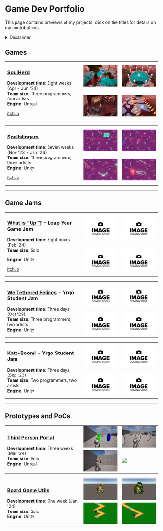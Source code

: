 # Game Dev Portfolio
This page contains previews of my projects, click on the titles for details on my contributions.


<details><summary>Disclaimer</summary>
I love writing code, unlike taking screenshots/videos and writing short stories about it (although I do enjoy discussing code, but I digress).

Because of that, this page is probably going to be under construction for a while longer.
</details>

## Games

<table>
  <tr>
  <td width="50%" rowspan="2">

### [SoulHerd](Games/SoulHerd#soulherd)
**Development time**: Eight weeks (Apr - Jun '24)  
**Team size**: Three programmers, four artists  
**Engine**: Unreal  

[itch.io](https://yrgo-game-creator.itch.io/soulherd)
      
  </td>
  <td width="25%" margin="0px" padding="0px"><img src="Images/SoulHerd/Preview0.jpg" /></td>
  <td width="25%" margin="0px" padding="0px"><img src="Images/SoulHerd/Preview1.jpg" /></td>
  </tr>
  <tr>
  <td width="25%"><img src="Images/SoulHerd/Preview2.png" /></td>
  <td width="25%"><img src="Images/SoulHerd/Preview3.jpg" /></td>
  </tr>
</table>

<table>
  <tr>
    <td width="50%" rowspan="2">

### [Spellslingers](Games/Spellslingers#spellslingers)
**Development time**: Seven weeks (Nov '23 - Jan '24)  
**Team size**: Three programmers, three artists  
**Engine**: Unity  

[itch.io](https://yrgo-game-creator.itch.io/spellslingers)
      
  </td>
  <td width="25%" margin="0px" padding="0px"><img src="Images/Spellslingers/Preview0.png" /></td>
  <td width="25%" margin="0px" padding="0px"><img src="Images/Spellslingers/Preview1.png" /></td>
  </tr>
  <tr>
  <td width="25%"><img src="Images/Spellslingers/Preview2.png" /></td>
  <td width="25%"><img src="Images/Spellslingers/Preview3.png" /></td>
  </tr>
</table>

---

## Game Jams

<table>
  <tr>
    <td width="50%" rowspan="2">

### [What is "Up"?](GameJams/WhatIsUp#what-is-up) - Leap Year Game Jam
**Development time**: Eight hours (Feb '24)  
**Team size**: Solo  

**Engine**: Unity  

[itch.io](https://nrdxn.itch.io/what-is-up)
      
  </td>
  <td width="25%" margin="0px" padding="0px"><img src="Images/WhatIsUp/../ComingSoon.jpg" /></td>
  <td width="25%" margin="0px" padding="0px"><img src="Images/WhatIsUp/../ComingSoon.jpg" /></td>
  </tr>
  <tr>
  <td width="25%"><img src="Images/WhatIsUp/../ComingSoon.jpg" /></td>
  <td width="25%"><img src="Images/WhatIsUp/../ComingSoon.jpg" /></td>
  </tr>
</table>

<table>
  <tr>
    <td width="50%" rowspan="2">

### [We Tethered Felines](GameJams/WeTetheredFelines#we-tethered-felines) - Yrgo Student Jam
**Development time**: Three days (Oct '23)  
**Team size**: Three programmers, two artists  
**Engine**: Unity  
      
  </td>
  <td width="25%" margin="0px" padding="0px"><img src="Images/WeTetheredFelines/../ComingSoon.jpg" /></td>
  <td width="25%" margin="0px" padding="0px"><img src="Images/WeTetheredFelines/../ComingSoon.jpg" /></td>
  </tr>
  <tr>
  <td width="25%"><img src="Images/WeTetheredFelines/../ComingSoon.jpg" /></td>
  <td width="25%"><img src="Images/WeTetheredFelines/../ComingSoon.jpg" /></td>
  </tr>
</table>

<table>
  <tr>
    <td width="50%" rowspan="2">
      
### [Katt-Boom!](GameJams/KattBoom#katt-boom) - Yrgo Student Jam
**Development time**: Three days (Sep '23)  
**Team size**: Two programmers, two artists  
**Engine**: Unity  
      
  </td>
  <td width="25%" margin="0px" padding="0px"><img src="Images/KattBoom/../ComingSoon.jpg" /></td>
  <td width="25%" margin="0px" padding="0px"><img src="Images/KattBoom/../ComingSoon.jpg" /></td>
  </tr>
  <tr>
  <td width="25%"><img src="Images/KattBoom/../ComingSoon.jpg" /></td>
  <td width="25%"><img src="Images/KattBoom/../ComingSoon.jpg" /></td>
  </tr>
</table>

---

## Prototypes and PoCs

<table>
  <tr>
    <td width="50%" rowspan="2">

### [Third Person Portal](Prototypes/ThirdPersonPortal#third-person-portal)
**Development time**: Three weeks (Mar '24)   
**Team size**: Solo  
**Engine**: Unreal  
      
  </td>
  <td width="25%" margin="0px" padding="0px"><img src="Images/ThirdPersonPortal/Preview0.gif" /></td>
  <td width="25%" margin="0px" padding="0px"><img src="Images/ThirdPersonPortal/Preview1.gif" /></td>
  </tr>
  <tr>
  <td width="25%"><img src="Images/ThirdPersonPortal/Preview2.gif" /></td>
  <td width="25%"><img src="Images/ThirdPersonPortal/Preview3.gif" /></td>
  </tr>
</table>

<table>
  <tr>
    <td width="50%" rowspan="2">

### [Board Game Utils](Prototypes/BoardGameUtils#board-game-utils)
**Development time**: One week (Jan '24)  
**Team size**: Solo  
**Engine**: Unity  
      
  </td>
  <td width="25%" margin="0px" padding="0px"><img src="Images/BoardGameUtils/Preview0.gif" /></td>
  <td width="25%" margin="0px" padding="0px"><img src="Images/BoardGameUtils/Preview1.gif" /></td>
  </tr>
  <tr>
  <td width="25%"><img src="Images/BoardGameUtils/Preview2.gif" /></td>
  <td width="25%"><img src="Images/BoardGameUtils/Preview3.gif" /></td>
  </tr>
</table>
